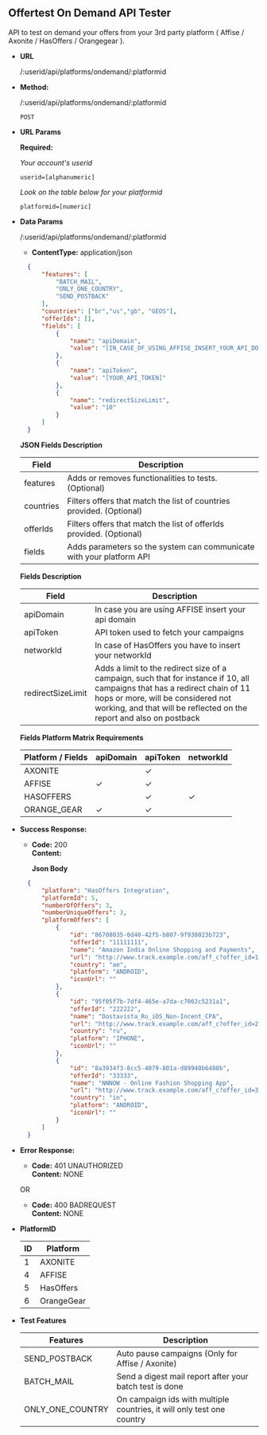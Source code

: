**Offertest On Demand API Tester**
----
  API to test on demand your offers from your 3rd party platform ( Affise / Axonite / HasOffers / Orangegear ).

* **URL**

  /:userid/api/platforms/ondemand/:platformid

* **Method:**
  
  /:userid/api/platforms/ondemand/:platformid

  `POST`

*  **URL Params**

   **Required:**
    
    *Your account's userid*
    
   `userid=[alphanumeric]`

    *Look on the table below for your platformid*

   `platformid=[numeric]`


* **Data Params**
  
  /:userid/api/platforms/ondemand/:platformid

  * **ContentType:** application/json <br />

  ```json
    {
        "features": [
            "BATCH_MAIL",
            "ONLY_ONE_COUNTRY",
            "SEND_POSTBACK"
        ],
        "countries": ["br","us","gb", "GEOS"],
        "offerIds": [],
        "fields": [
            {
                "name": "apiDomain",
                "value": "[IN_CASE_OF_USING_AFFISE_INSERT_YOUR_API_DOMAIN]"
            },
            {
                "name": "apiToken",
                "value": "[YOUR_API_TOKEN]"
            },
            {
                "name": "redirectSizeLimit",
                "value": "10"
            }
        ]
    }

  ```

  **JSON Fields Description**
  
  | Field         | Description |
  | ------------- |-------------|
  | features        | Adds or removes functionalities to tests. (Optional)  |
  | countries       | Filters offers that match the list of countries provided. (Optional) |
  | offerIds        | Filters offers that match the list of offerIds provided. (Optional) |
  | fields | Adds parameters so the system can communicate with your platform API |

  **Fields Description**

  | Field         | Description |
  | ------------- |-------------|
  | apiDomain     | In case you are using AFFISE insert your api domain |
  | apiToken      | API token used to fetch your campaigns  |
  | networkId      | In case of HasOffers you have to insert your networkId  |
  | redirectSizeLimit      | Adds a limit to the redirect size of a campaign, such that for instance if 10, all campaigns that has a redirect chain of 11 hops or more, will be considered not working, and that will be reflected on the report and also on postback  |

  **Fields Platform Matrix Requirements**


  | Platform / Fields | apiDomain | apiToken | networkId |
  | - | - | - | - |
  | AXONITE         | |✓ | | 
  | AFFISE          |✓ |✓ || 
  | HASOFFERS       | |✓ |✓ | 
  | ORANGE_GEAR     |✓ |✓ | | 

* **Success Response:**
  
  * **Code:** 200 <br />
    **Content:** <br />

    **Json Body**

  ```json
    {
        "platform": "HasOffers Integration",
        "platformId": 5,
        "numberOfOffers": 3,
        "numberUniqueOffers": 3,
        "platformOffers": [
            {
                "id": "86708035-0d40-42f5-b807-9f938023b723",
                "offerId": "11111111",
                "name": "Amazon India Online Shopping and Payments",
                "url": "http://www.track.example.com/aff_c?offer_id=11111111&aff_id=3026",
                "country": "ae",
                "platform": "ANDROID",
                "iconUrl": ""
            },
            {
                "id": "95f05f7b-7df4-465e-a7da-c7062c5231a1",
                "offerId": "222222",
                "name": "Dostavista_Ru_iOS_Non-Incent_CPA",
                "url": "http://www.track.example.com/aff_c?offer_id=222222&aff_id=3026",
                "country": "ru",
                "platform": "IPHONE",
                "iconUrl": ""
            },
            {
                "id": "8a3934f3-8cc5-4079-801a-d89940b6488b",
                "offerId": "33333",
                "name": "NNNOW - Online Fashion Shopping App",
                "url": "http://www.track.example.com/aff_c?offer_id=33333&aff_id=3026",
                "country": "in",
                "platform": "ANDROID",
                "iconUrl": ""
            }
        ]
    }
  ```
 
* **Error Response:**

  * **Code:** 401 UNAUTHORIZED <br />
    **Content:** NONE

  OR

  * **Code:** 400 BADREQUEST <br />
    **Content:** NONE

* **PlatformID**

  | ID          | Platform |
  | ------------- |-------------|
  | 1 | AXONITE |
  | 4 | AFFISE |
  | 5 | HasOffers |
  | 6 | OrangeGear |

* **Test Features**

  | Features          | Description |
  | ------------- |-------------|
  | SEND_POSTBACK | Auto pause campaigns (Only for Affise / Axonite) |
  | BATCH_MAIL | Send a digest mail report after your batch test is done  |
  | ONLY_ONE_COUNTRY | On campaign ids with multiple countries, it will only test one country  |
